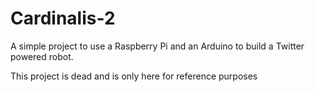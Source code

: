 # Cardinalis-2
A simple project to use a Raspberry Pi and an Arduino to build a Twitter powered robot.

This project is dead and is only here for reference purposes
